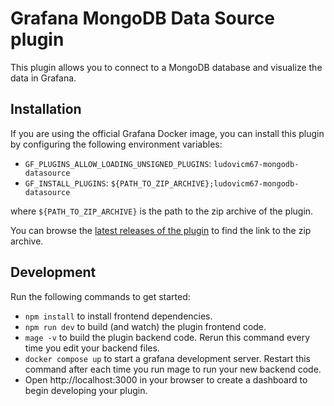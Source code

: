 # Grafana MongoDB Data Source plugin

This plugin allows you to connect to a MongoDB database and visualize the data in Grafana.

## Installation

If you are using the official Grafana Docker image, you can install this plugin by configuring the following environment variables:

- `GF_PLUGINS_ALLOW_LOADING_UNSIGNED_PLUGINS`: `ludovicm67-mongodb-datasource`
- `GF_INSTALL_PLUGINS`: `${PATH_TO_ZIP_ARCHIVE};ludovicm67-mongodb-datasource`

where `${PATH_TO_ZIP_ARCHIVE}` is the path to the zip archive of the plugin.

You can browse the [latest releases of the plugin](https://github.com/ludovicm67/grafana-mongodb/releases) to find the link to the zip archive.

## Development

Run the following commands to get started:

- `npm install` to install frontend dependencies.
- `npm run dev` to build (and watch) the plugin frontend code.
- `mage -v` to build the plugin backend code. Rerun this command every time you edit your backend files.
- `docker compose up` to start a grafana development server. Restart this command after each time you run mage to run your new backend code.
- Open http://localhost:3000 in your browser to create a dashboard to begin developing your plugin.
